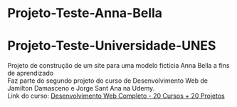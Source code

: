 # Projeto-Teste-Anna-Bella
# Projeto-Teste-Universidade-UNES
Projeto de construção de um site para uma modelo fictícia Anna Bella a fins de aprendizado <br>
Faz parte do segundo projeto do curso de Desenvolvimento Web de Jamilton Damasceno e Jorge Sant Ana na Udemy. <br>
Link do curso: [Desenvolvimento Web Completo - 20 Cursos + 20 Projetos](https://www.udemy.com/share/101WqG3@rpmilb4DdiC8d3MUi9M_ezDiZuUQklSR1iV5-ZtRjcLQzVAIwNhfnNYzhC_6zYPCnw==/)
